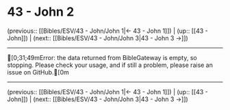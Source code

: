 # 43 - John 2

(previous:: [[Bibles/ESV/43 - John/John 1|← 43 - John 1]]) | (up:: [[43 - John]]) | (next:: [[Bibles/ESV/43 - John/John 3|43 - John 3 →]])

***
[0;31;49mError: the data returned from BibleGateway is empty, so stopping. Please check your usage, and if still a problem, please raise an issue on GitHub.[0m

***

(previous:: [[Bibles/ESV/43 - John/John 1|← 43 - John 1]]) | (up:: [[43 - John]]) | (next:: [[Bibles/ESV/43 - John/John 3|43 - John 3 →]])
